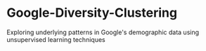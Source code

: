 # Google-Diversity-Clustering
Exploring underlying patterns in Google's demographic data using unsupervised learning techniques
